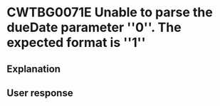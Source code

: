 # CWTBG0071E Unable to parse the dueDate parameter ''0''. The expected format is ''1''

## Explanation

## User response